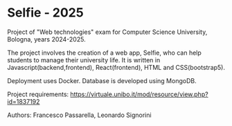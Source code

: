 # Selfie - 2025
Project of "Web technologies" exam for Computer Science University, Bologna, years 2024-2025.

The project involves the creation of a web app, Selfie, who can help students to manage their university life.
It is written in Javascript(backend,frontend), React(frontend), HTML and CSS(bootstrap5).

Deployment uses Docker. Database is developed using MongoDB.

Project requirements: https://virtuale.unibo.it/mod/resource/view.php?id=1837192

Authors: Francesco Passarella, Leonardo Signorini
